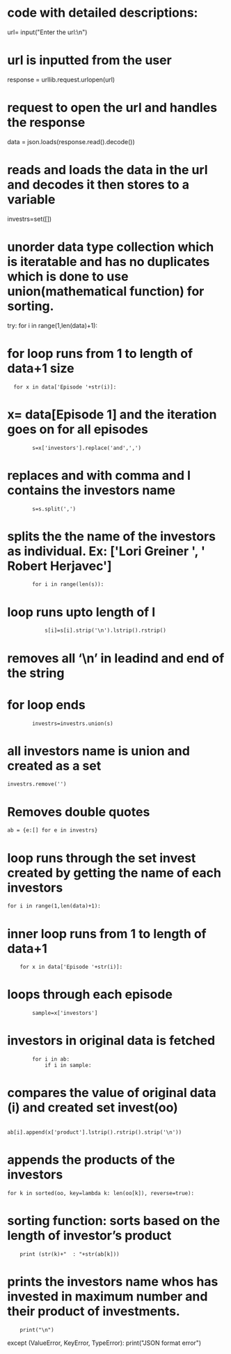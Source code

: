 # code with detailed descriptions:
url= input("Enter the url:\n")  
# url is inputted from the user
response = urllib.request.urlopen(url)   
# request to open the url and handles the response
data = json.loads(response.read().decode())    
# reads and loads the data in the url and decodes it then  stores to a variable
investrs=set([])   
# unorder data type collection which is iteratable and has no duplicates which is done to use union(mathematical function) for sorting.
try:
    for i in range(1,len(data)+1):  
  # for loop runs from 1 to length of data+1 size
      for x in data['Episode '+str(i)]:   
  # x= data[Episode 1]  and the iteration goes on for all episodes
            s=x['investors'].replace('and',',')   
   # replaces and with  comma and l contains the investors name
            s=s.split(',')  
   # splits the the name of the investors as individual. Ex: ['Lori Greiner ', ' Robert Herjavec']
            for i in range(len(s)):   
   # loop runs upto length of l
                s[i]=s[i].strip('\n').lstrip().rstrip()    
   # removes all ‘\n’ in leadind and end of the string
   # for loop ends
            investrs=investrs.union(s)  
   # all investors name is union and created as a set
    investrs.remove('')  
   # Removes double quotes
    ab = {e:[] for e in investrs}  
   # loop runs through the set invest created by getting the name of each investors
    for i in range(1,len(data)+1):    
   # inner loop runs from 1 to length of data+1
        for x in data['Episode '+str(i)]: 
  # loops through each episode
            sample=x['investors']  
   # investors in original data is fetched
            for i in ab:
                if i in sample:   
  # compares the value of  original data (i) and created set invest(oo)
                    ab[i].append(x['product'].lstrip().rstrip().strip('\n'))  
   # appends the products of the investors
    for k in sorted(oo, key=lambda k: len(oo[k]), reverse=true):   
   # sorting function: sorts based on the length of investor’s product
        print (str(k)+"  : "+str(ab[k]))    
   # prints the  investors name whos has invested in maximum number and their product of investments.
        print("\n")
except (ValueError, KeyError, TypeError):
    print("JSON format error")
